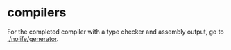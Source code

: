 # compilers

For the completed compiler with a type checker and assembly output, go to [./nolife/generator](./nolife/generator).
